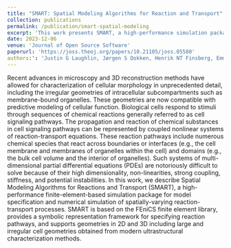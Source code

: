 ```yaml
---
title: "SMART: Spatial Modeling Algorithms for Reaction and Transport"
collection: publications
permalink: /publication/smart-spatial-modeling
excerpt: 'This work presents SMART, a high-performance simulation package based on the FEniCS finite element library, for modeling and simulating spatially-varying reaction-transport processes in cellular systems. SMART allows for the specification of reaction pathways and supports complex cell geometries obtained from advanced microscopy and reconstruction methods. By addressing the challenges of high dimensionality, non-linearities, and coupling, SMART enables the detailed modeling of cell signaling pathways and the prediction of cellular function.'
date: 2023-12-06
venue: 'Journal of Open Source Software'
paperurl: 'https://joss.theoj.org/papers/10.21105/joss.05580'
authors:': 'Justin G Laughlin, Jørgen S Dokken, Henrik NT Finsberg, Emmet A Francis, Christopher T Lee, Marie E Rognes, Padmini Rangamani'
---
```


Recent advances in microscopy and 3D reconstruction methods have allowed for characterization of cellular morphology in unprecedented detail, including the irregular geometries of intracellular subcompartments such as membrane-bound organelles. These geometries are now compatible with predictive modeling of cellular function. Biological cells respond to stimuli through sequences of chemical reactions generally referred to as cell signaling pathways. The propagation and reaction of chemical substances in cell signaling pathways can be represented by coupled nonlinear systems of reaction-transport equations. These reaction pathways include numerous chemical species that react across boundaries or interfaces (e.g., the cell membrane and membranes of organelles within the cell) and domains (e.g., the bulk cell volume and the interior of organelles). Such systems of multi-dimensional partial differential equations (PDEs) are notoriously difficult to solve because of their high dimensionality, non-linearities, strong coupling, stiffness, and potential instabilities. In this work, we describe Spatial Modeling Algorithms for Reactions and Transport (SMART), a high-performance finite-element-based simulation package for model specification and numerical simulation of spatially-varying reaction-transport processes. SMART is based on the FEniCS finite element library, provides a symbolic representation framework for specifying reaction pathways, and supports geometries in 2D and 3D including large and irregular cell geometries obtained from modern ultrastructural characterization methods.